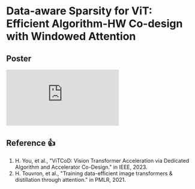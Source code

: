 # Data-aware Sparsity for ViT: Efficient Algorithm-HW Co-design with Windowed Attention
## Poster
![image](https://github.com/yeonsik0710/custom_vit/blob/main/img/%EC%A1%B8%EC%97%85%ED%94%84%EB%A1%9C%EC%A0%9D%ED%8A%B8-%EB%B0%98%EB%8F%84%EC%B2%B4%EC%A0%84%EA%B3%B5%ED%8A%B8%EB%9E%99%20%EB%B0%9C%ED%91%9C%20%ED%8F%AC%EC%8A%A4%ED%84%B0_final.pdf)

## Reference :thumbsup:
1. H. You, et al., "ViTCoD: Vision Transformer Acceleration via Dedicated Algorithm and Accelerator Co-Design." in IEEE, 2023.
2. H. Touvron, et al., "Training data-efficient image transformers & distillation through attention." in PMLR, 2021. 
